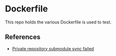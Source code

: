 # Dockerfile
This repo holds the various Dockerfile is used to test.

## References

- [Private repository submodule sync failed](https://github.com/actions/checkout/issues/14)
